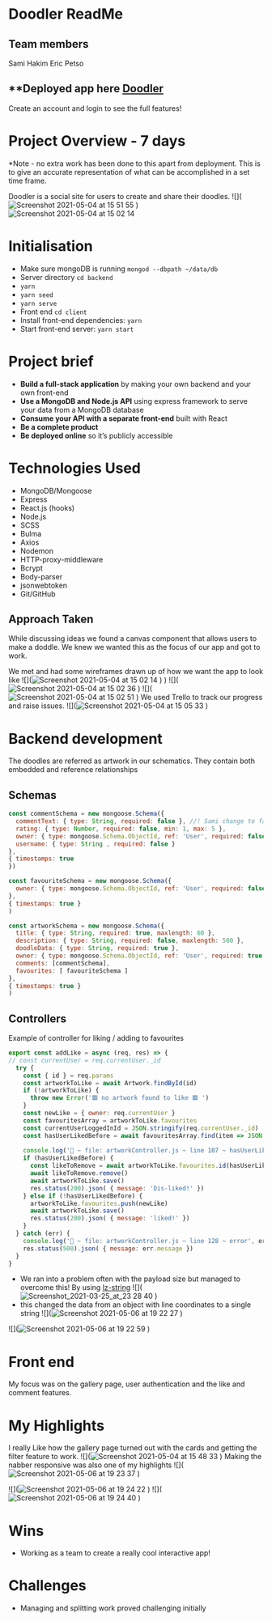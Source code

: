 # Doodler ReadMe 
## Team members
Sami Hakim 
Eric Petso
## **Deployed app here [Doodler](https://doodler.netlify.app/)
Create an account and login to see the full features! 
# Project Overview - 7 days
*Note - no extra work has been done to this apart from deployment. This is to give an accurate representation of what can be accomplished in a set time frame.

Doodler is a social site for users to create and share their doodles. 
![](![Screenshot 2021-05-04 at 15 51 55](https://user-images.githubusercontent.com/76621344/117347278-cfd86d80-aea0-11eb-94fe-6664fea3c4bd.png)
)
![Screenshot 2021-05-04 at 15 02 14](https://user-images.githubusercontent.com/76621344/117347330-df57b680-aea0-11eb-9bd9-b775a9393255.png)


# Initialisation

* Make sure mongoDB is running  `mongod --dbpath ~/data/db`
* Server directory  `cd backend`
* `yarn`
* `yarn seed`
* `yarn serve`
* Front end  `cd client`
* Install front-end dependencies: `yarn`
* Start front-end server: `yarn start`

# Project brief
* **Build a full-stack application** by making your own backend and your own front-end
* **Use a MongoDB and Node.js API** using express framework to serve your data from a MongoDB database
* **Consume your API with a separate front-end** built with React
* **Be a complete product** 
* **Be deployed online** so it’s publicly accessible
# Technologies Used
* MongoDB/Mongoose
* Express
* React.js (hooks)
* Node.js
* SCSS
* Bulma
* Axios
* Nodemon
* HTTP-proxy-middleware
* Bcrypt
* Body-parser
* jsonwebtoken
* Git/GitHub

## Approach Taken 
While discussing ideas we found a canvas component that allows users to make a doddle. We knew we wanted this as the focus of our app and got to work. 

We met and had some wireframes drawn up of how we want the app to look like
![](![Screenshot 2021-05-04 at 15 02 14](https://user-images.githubusercontent.com/76621344/117347413-feeedf00-aea0-11eb-9e10-3bae4086906a.png)
)
)
![](![Screenshot 2021-05-04 at 15 02 36](https://user-images.githubusercontent.com/76621344/117347353-e8e11e80-aea0-11eb-83aa-149b94732de5.png)
)
![](![Screenshot 2021-05-04 at 15 02 51](https://user-images.githubusercontent.com/76621344/117347367-f0a0c300-aea0-11eb-999d-5bbf5e927476.png)
)
We used Trello to track our progress and raise issues.
![](![Screenshot 2021-05-04 at 15 05 33](https://user-images.githubusercontent.com/76621344/117347379-f4344a00-aea0-11eb-8636-85a235de9940.png)
)


# Backend development
The doodles are referred as artwork in our schematics. They contain both  embedded and reference relationships
## Schemas
``` javascript
const commentSchema = new mongoose.Schema({
  commentText: { type: String, required: false }, //! Sami change to false for star rating 
  rating: { type: Number, required: false, min: 1, max: 5 },
  owner: { type: mongoose.Schema.ObjectId, ref: 'User', required: false },
  username: { type: String , required: false }
},
{ timestamps: true
})

const favouriteSchema = new mongoose.Schema({
  owner: { type: mongoose.Schema.ObjectId, ref: 'User', required: false }
},
{ timestamps: true }
)

const artworkSchema = new mongoose.Schema({
  title: { type: String, required: true, maxlength: 60 },
  description: { type: String, required: false, maxlength: 500 },
  doodleData: { type: String, required: true },
  owner: { type: mongoose.Schema.ObjectId, ref: 'User', required: true  },
  comments: [commentSchema],
  favourites: [ favouriteSchema ]
},
{ timestamps: true }
)
```

## Controllers
Example of controller for liking / adding to favourites
``` javascript
export const addLike = async (req, res) => {
// const currentUser = req.currentUser._id
  try {
    const { id } = req.params
    const artworkToLike = await Artwork.findById(id)
    if (!artworkToLike) {
      throw new Error('🟥 no artwork found to like 🟥 ')
    }
    const newLike = { owner: req.currentUser }
    const favouritesArray = artworkToLike.favourites 
    const currentUserLoggedInId = JSON.stringify(req.currentUser._id)
    const hasUserLikedBefore = await favouritesArray.find(item => JSON.stringify(item.owner._id) === currentUserLoggedInId) 
    
    console.log('🐝 ~ file: artworkController.js ~ line 107 ~ hasUserLikedBefore', hasUserLikedBefore)
    if (hasUserLikedBefore) {
      const likeToRemove = await artworkToLike.favourites.id(hasUserLikedBefore._id)
      await likeToRemove.remove()
      await	artworkToLike.save()
      res.status(200).json( { message: 'Dis-liked!' })
    } else if (!hasUserLikedBefore) {
      artworkToLike.favourites.push(newLike)
      await	artworkToLike.save()
      res.status(200).json( { message: 'liked!' })
    }
  } catch (err) {
    console.log('🐝 ~ file: artworkController.js ~ line 128 ~ error', err)
    res.status(500).json( { message: err.message })
  }
}
```
* We ran into a problem often with the payload size but managed to overcome this! By using [lz-string](https://pieroxy.net/blog/pages/lz-string/guide.html)
![](![Screenshot_2021-03-25_at_23 28 40](https://user-images.githubusercontent.com/76621344/117347467-0f9f5500-aea1-11eb-8b34-39a4f0aeff95.png)
)
* this changed the data from an object with line coordinates to a single string 
![](![Screenshot 2021-05-06 at 19 22 27](https://user-images.githubusercontent.com/76621344/117347475-11691880-aea1-11eb-8ce1-8cea4686376a.png)
)

![](![Screenshot 2021-05-06 at 19 22 59](https://user-images.githubusercontent.com/76621344/117347484-14fc9f80-aea1-11eb-8bcf-7e78a246ca04.png)
)


# Front end
My focus was on the gallery page, user authentication and the like and comment features.

# My Highlights
I really Like how the gallery page turned out with the cards and getting the filter feature to work.
![](![Screenshot 2021-05-04 at 15 48 33](https://user-images.githubusercontent.com/76621344/117347501-18902680-aea1-11eb-94ed-28aa5cf69990.png)
)
Making the nabber responsive was also one of my highlights 
![](![Screenshot 2021-05-06 at 19 23 37](https://user-images.githubusercontent.com/76621344/117347537-22b22500-aea1-11eb-8299-977623cbb4e0.png)
)

![](![Screenshot 2021-05-06 at 19 24 22](https://user-images.githubusercontent.com/76621344/117347557-29d93300-aea1-11eb-88f4-6188f85064f6.png)
)
![](![Screenshot 2021-05-06 at 19 24 40](https://user-images.githubusercontent.com/76621344/117347568-2cd42380-aea1-11eb-8392-c1c25fda8a07.png)
)

# Wins 
* Working as a team to create a really cool interactive app!
# Challenges 
* Managing and splitting work proved challenging initially 


